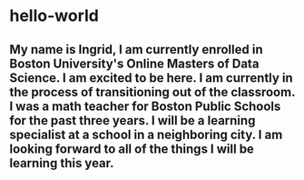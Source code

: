 # hello-world
## My name is Ingrid, I am currently enrolled in Boston University's Online Masters of Data Science. I am excited to be here. I am currently in the process of transitioning out of the classroom. I was a math teacher for Boston Public Schools for the past three years. I will be a learning specialist at a school in a neighboring city. I am looking forward to all of the things I will be learning this year. 
